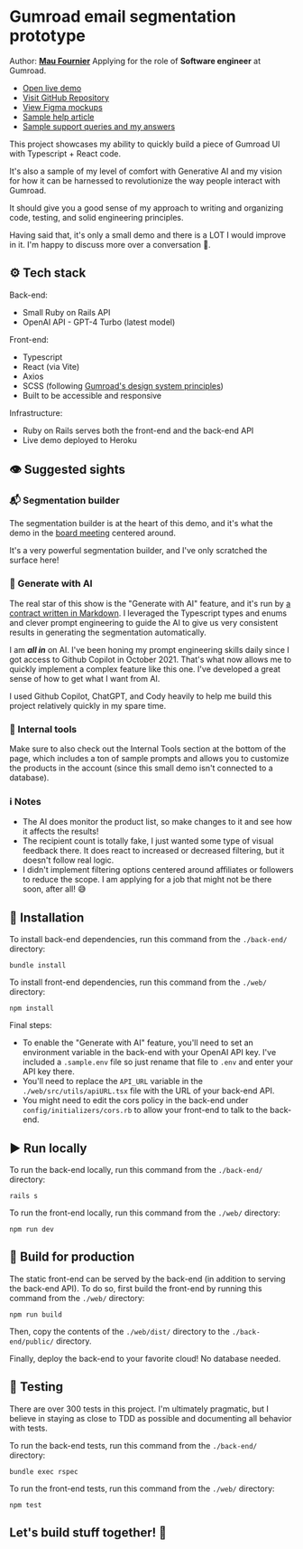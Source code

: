# Gumroad email segmentation prototype
Author: [**Mau Fournier**](mailto:mau.fournier@gmail.com)
Applying for the role of **Software engineer** at Gumroad.

* [Open live demo](https://gumroad-email-segmentation-f38164d5c41f.herokuapp.com/)
* [Visit GitHub Repository](https://github.com/MauFrontier/gumroad-email-marketing-prototype)
* [View Figma mockups](https://www.figma.com/file/brvBekodG186nNxzCUkKLu/Email-Marketing-Mockups)
* [Sample help article](https://freezing-bed-4b4.notion.site/Help-article-Email-segmentation-d5471c351acb46348e17ef6e383351da?pvs=4)
* [Sample support queries and my answers](https://freezing-bed-4b4.notion.site/Sample-support-queries-and-answers-530ae28d101841dea86579764c692100)

This project showcases my ability to quickly build a piece of Gumroad UI with Typescript + React code.

It's also a sample of my level of comfort with Generative AI and my vision for how it can be harnessed to revolutionize the way people interact with Gumroad.

It should give you a good sense of my approach to writing and organizing code, testing, and solid engineering principles.

Having said that, it's only a small demo and there is a LOT I would improve in it. I'm happy to discuss more over a conversation 🙂.

## ⚙️ Tech stack

Back-end:
* Small Ruby on Rails API
* OpenAI API - GPT-4 Turbo (latest model)

Front-end:
* Typescript
* React (via Vite)
* Axios
* SCSS (following [Gumroad's design system principles](https://gumroad.notion.site/Design-System-Principles-3c47ff13facb47d49b7f1d1ebf30eb2a))
* Built to be accessible and responsive

Infrastructure:
* Ruby on Rails serves both the front-end and the back-end API
* Live demo deployed to Heroku

## 👁️ Suggested sights

### 📬 Segmentation builder

The segmentation builder is at the heart of this demo, and it's what the demo in the [board meeting](https://youtu.be/qUYSTvJnIXA?t=753) centered around.

It's a very powerful segmentation builder, and I've only scratched the surface here!

### 🤖 Generate with AI

The real star of this show is the "Generate with AI" feature, and it's run by [a contract written in Markdown](https://github.com/MauFrontier/gumroad-email-marketing-prototype/blob/main/back-end/app/assets/ai_contracts/segmentation_contract.md). I leveraged the Typescript types and enums and clever prompt engineering to guide the AI to give us very consistent results in generating the segmentation automatically.

I am __*all in*__ on AI. I've been honing my prompt engineering skills daily since I got access to Github Copilot in October 2021. That's what now allows me to quickly implement a complex feature like this one. I've developed a great sense of how to get what I want from AI.

I used Github Copilot, ChatGPT, and Cody heavily to help me build this project relatively quickly in my spare time.

### 🤫 Internal tools

Make sure to also check out the Internal Tools section at the bottom of the page, which includes a ton of sample prompts and allows you to customize the products in the account (since this small demo isn't connected to a database).

### ℹ️ Notes

* The AI does monitor the product list, so make changes to it and see how it affects the results!
* The recipient count is totally fake, I just wanted some type of visual feedback there. It does react to increased or decreased filtering, but it doesn't follow real logic.
* I didn't implement filtering options centered around affiliates or followers to reduce the scope. I am applying for a job that might not be there soon, after all! 😅

## 🔨 Installation

To install back-end dependencies, run this command from the `./back-end/` directory:

```
bundle install
```

To install front-end dependencies, run this command from the `./web/` directory:

```
npm install
```

Final steps:

* To enable the "Generate with AI" feature, you'll need to set an environment variable in the back-end with your OpenAI API key. I've included a `.sample.env` file so just rename that file to `.env` and enter your API key there.
* You'll need to replace the `API_URL` variable in the `./web/src/utils/apiURL.tsx` file with the URL of your back-end API.
* You might need to edit the cors policy in the back-end under `config/initializers/cors.rb` to allow your front-end to talk to the back-end.

## ▶️ Run locally

To run the back-end locally, run this command from the `./back-end/` directory:

```
rails s
```

To run the front-end locally, run this command from the `./web/` directory:

```
npm run dev
```

## 🔨 Build for production

The static front-end can be served by the back-end (in addition to serving the back-end API). To do so, first build the front-end by running this command from the `./web/` directory:

```
npm run build
```

Then, copy the contents of the `./web/dist/` directory to the `./back-end/public/` directory.

Finally, deploy the back-end to your favorite cloud! No database needed.

## 🧪 Testing

There are over 300 tests in this project. I'm ultimately pragmatic, but I believe in staying as close to TDD as possible and documenting all behavior with tests.

To run the back-end tests, run this command from the `./back-end/` directory:

```
bundle exec rspec
```

To run the front-end tests, run this command from the `./web/` directory:

```
npm test
```

## Let's build stuff together! 🚀